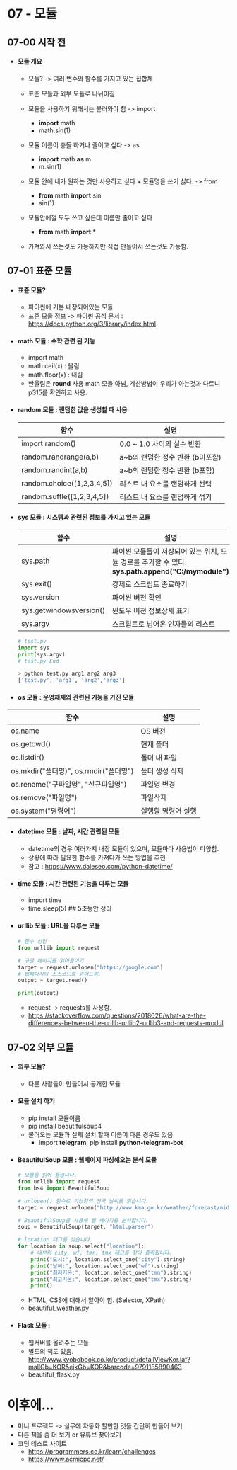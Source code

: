 # 07 - 모듈

## 07-00 시작 전

- #### 모듈 개요

  - 모듈? -> 여러 변수와 함수를 가지고 있는 집합체

  - 표준 모듈과 외부 모듈로 나뉘어짐

  - 모듈을 사용하기 위해서는 불러와야 함 -> import
    - **import** math
    - math.sin(1)
  - 모듈 이름이 충돌 하거나 줄이고 싶다 -> as
    - **import** math **as** m
    - m.sin(1)
  - 모듈 안에 내가 원하는 것만 사용하고 싶다 + 모듈명을 쓰기 싫다. -> from
    - **from** math **import** sin
    - sin(1)
  - 모듈안에껄 모두 쓰고 싶은데 이름만 줄이고 싶다
    - **from** math **import** *
  - 가져와서 쓰는것도 가능하지만 직접 만들어서 쓰는것도 가능함. 



## 07-01 표준 모듈

- #### 표쥰 모듈?

  - 파이썬에 기본 내장되어있는 모듈
  - 표준 모듈 정보 -> 파이썬 공식 문서 : https://docs.python.org/3/library/index.html

- #### math 모듈 : 수학 관련 된 기능

  - import math
  - math.ceil(x)     : 올림
  - math.floor(x)   : 내림
  - 반올림은 **round** 사용 math 모듈 아님, 계산방법이 우리가 아는것과 다르니 p315를 확인하고 사용.

- #### random 모듈 : 랜덤한 값을 생성할 때 사용

  | 함수 | 설명 |
  | ---- | ---- |
  | import random()| 0.0 ~ 1.0 사이의 실수 반환|
  | random.randrange(a,b)| a~b의 랜덤한 정수 반환 (b미포함)|
  | random.randint(a,b)        | a~b의 랜덤한 정수 반환 (b포함)   |
  | random.choice([1,2,3,4,5]) | 리스트 내 요소를 랜덤하게 선택   |
  | random.suffle([1,2,3,4,5]) | 리스트 내 요소를 랜덤하게 섞기   |

- #### sys 모듈 : 시스템과 관련된 정보를 가지고 있는 모듈

  | 함수                    | 설명                                                         |
  | ----------------------- | ------------------------------------------------------------ |
  | sys.path                | 파이썬 모듈들이 저장되어 있는 위치,  모듈 경로를 추가할 수 있다. **sys.path.append("C:/mymodule")** |
  | sys.exit()              | 강제로 스크립트 종료하기                                     |
  | sys.version             | 파이썬 버전 확인                                             |
  | sys.getwindowsversion() | 윈도우 버젼 정보상세 표기                                    |
  | sys.argv                | 스크립트로 넘어온 인자들의 리스트                            |

  

  ```python
  # test.py
  import sys
  print(sys.argv)
  # test.py End
  
  > python test.py arg1 arg2 arg3
  ['test.py', 'arg1', 'arg2','arg3']
  
  ```

  

- #### os 모듈 : 운영체제와 관련된 기능을 가진 모듈

| 함수                                   | 설명               |
| -------------------------------------- | ------------------ |
| os.name                                | OS 버젼            |
| os.getcwd()                            | 현재 폴더          |
| os.listdir()                           | 폴더 내 파일       |
| os.mkdir("폴더명)", os.rmdir("폴더명") | 폴더 생성 삭제     |
| os.rename("구파일명", "신규파일명")    | 파일명 변경        |
| os.remove("파일명")                    | 파일삭제           |
| os.system("명령어")                    | 실행할 명령어 실행 |



- #### datetime 모듈 : 날짜, 시간 관련된 모듈

  - datetime의 경우 여러가지 내장 모듈이 있으며, 모듈마다 사용법이 다양함.
  - 상황에 따라 필요한 함수를 가져다가 쓰는 방법을 추천
  - 참고 : https://www.daleseo.com/python-datetime/

  

- #### time 모듈 : 시간 관련된 기능을 다루는 모듈

  - import time
  - time.sleep(5)  ## 5초동안 정리

  

- #### urllib 모듈 : URL을 다루는 모듈

  ```py
  # 함수 선언
  from urllib import request
  
  # 구글 페이지를 읽어들이기
  target = request.urlopen("https://google.com")
  # 웹페이지의 소스코드를 읽어드림.
  output = target.read()
  
  print(output)
  ```

  - request -> requests를 사용함.
  - https://stackoverflow.com/questions/2018026/what-are-the-differences-between-the-urllib-urllib2-urllib3-and-requests-modul

  

## 07-02 외부 모듈

- #### 외부 모듈?

  - 다른 사람들이 만들어서 공개한 모듈

- #### 모듈 설치 하기

  - pip install 모듈이름
  - pip install beautifulsoup4
  - 불러오는 모듈과 실제 설치 할때 이름이 다른 경우도 있음
    - import **telegram**, pip install **python-telegram-bot**

- #### BeautifulSoup 모듈 : 웹페이지 파싱해오는 분석 모듈

  ```py
  # 모듈을 읽어 들입니다.
  from urllib import request
  from bs4 import BeautifulSoup
  
  # urlopen() 함수로 기상청의 전국 날씨를 읽습니다.
  target = request.urlopen("http://www.kma.go.kr/weather/forecast/mid-term-rss3.jsp?stnId=108")
  
  # BeautifulSoup을 사용해 웹 페이지를 분석합니다.
  soup = BeautifulSoup(target, "html.parser")
  
  # location 태그를 찾습니다.
  for location in soup.select("location"):
      # 내부의 city, wf, tmn, tmx 태그를 찾아 출력합니다.
      print("도시:", location.select_one("city").string)
      print("날씨:", location.select_one("wf").string)
      print("최저기온:", location.select_one("tmn").string)
      print("최고기온:", location.select_one("tmx").string)
      print()
  
  ```

  - HTML, CSS에 대해서 알아야 함. (Selector, XPath)
  - beautiful_weather.py

- #### Flask 모듈 : 
  - 웹서버를 올려주는 모듈
  - 별도의 책도 있음. http://www.kyobobook.co.kr/product/detailViewKor.laf?mallGb=KOR&ejkGb=KOR&barcode=9791185890463
  - beautiful_flask.py



# 이후에...
- 미니 프로젝트 -> 실무에 자동화 할만한 것들 간단히 만들어 보기
- 다른 책을 좀 더 보기 or 유튜브 찾아보기
- 코딩 테스트 사이트
  - https://programmers.co.kr/learn/challenges
  - https://www.acmicpc.net/